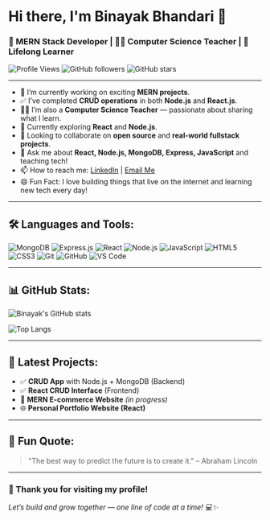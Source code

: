 # Hi there, I'm Binayak Bhandari 👋

### 🚀 MERN Stack Developer | 👨‍🏫 Computer Science Teacher | 🌱 Lifelong Learner 

![Profile Views](https://komarev.com/ghpvc/?username=binayakbhandari&color=blue)  ![GitHub followers](https://img.shields.io/github/followers/binayakbhandari?label=Follow&style=social)  ![GitHub stars](https://img.shields.io/github/stars/binayakbhandari?style=social)

---

- 🔭 I’m currently working on exciting **MERN projects**.
- ✅ I’ve completed **CRUD operations** in both **Node.js** and **React.js**.
- 👨‍🏫 I’m also a **Computer Science Teacher** — passionate about sharing what I learn.
- 🌱 Currently exploring **React** and **Node.js**.
- 👯 Looking to collaborate on **open source** and **real-world fullstack projects**.
- 💬 Ask me about **React, Node.js, MongoDB, Express, JavaScript** and teaching tech!
- 📫 How to reach me: [LinkedIn](https://www.linkedin.com/in/binayak-bhandari/) | [Email Me](https://mail.google.com/mail/?view=cm&fs=1&to=binayakbhandari60@gmail.com)
- 😄 Fun Fact: I love building things that live on the internet and learning new tech every day!

---

## 🛠️ Languages and Tools:

![MongoDB](https://img.shields.io/badge/MongoDB-4EA94B?style=for-the-badge&logo=mongodb&logoColor=white)
![Express.js](https://img.shields.io/badge/Express.js-000000?style=for-the-badge&logo=express&logoColor=white)
![React](https://img.shields.io/badge/React-61DAFB?style=for-the-badge&logo=react&logoColor=black)
![Node.js](https://img.shields.io/badge/Node.js-339933?style=for-the-badge&logo=nodedotjs&logoColor=white)
![JavaScript](https://img.shields.io/badge/JavaScript-F7DF1E?style=for-the-badge&logo=javascript&logoColor=black)
![HTML5](https://img.shields.io/badge/HTML5-E34F26?style=for-the-badge&logo=html5&logoColor=white)
![CSS3](https://img.shields.io/badge/CSS3-1572B6?style=for-the-badge&logo=css3&logoColor=white)
![Git](https://img.shields.io/badge/Git-F05032?style=for-the-badge&logo=git&logoColor=white)
![GitHub](https://img.shields.io/badge/GitHub-181717?style=for-the-badge&logo=github&logoColor=white)
![VS Code](https://img.shields.io/badge/VS_Code-0078D4?style=for-the-badge&logo=visual%20studio%20code&logoColor=white)

---

## 📊 GitHub Stats:

![Binayak's GitHub stats](https://github-readme-stats.vercel.app/api?username=binayakbhandari&show_icons=true&theme=tokyonight)

![Top Langs](https://github-readme-stats.vercel.app/api/top-langs/?username=binayakbhandari&layout=compact&theme=tokyonight)

---

## 🚀 Latest Projects:
- ✅ **CRUD App** with Node.js + MongoDB (Backend)
- ✅ **React CRUD Interface** (Frontend)
- 🛒 **MERN E-commerce Website** *(in progress)*
- 🌐 **Personal Portfolio Website (React)**

---

## 🧠 Fun Quote:
> "The best way to predict the future is to create it." – Abraham Lincoln

---

### 🙏 Thank you for visiting my profile!  
*Let’s build and grow together — one line of code at a time! 💻✨*
